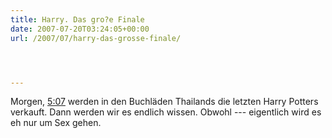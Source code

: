 ```yaml
---
title: Harry. Das gro?e Finale
date: 2007-07-20T03:24:05+00:00
url: /2007/07/harry-das-grosse-finale/




---
```

Morgen, [5:07][1] werden in den Buchläden Thailands die letzten Harry Potters verkauft. Dann werden wir es endlich wissen. Obwohl --- eigentlich wird es eh nur um Sex gehen.

 [1]: http://www.nationmultimedia.com/2007/07/21/headlines/headlines_30041815.php
